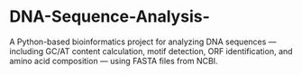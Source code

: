 # DNA-Sequence-Analysis-
A Python-based bioinformatics project for analyzing DNA sequences — including GC/AT content calculation, motif detection, ORF identification, and amino acid composition — using FASTA files from NCBI.

